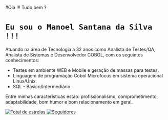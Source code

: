 #Olá !!! Tudo bem ?

# **`Eu sou o Manoel Santana da Silva !!!`**


Atuando na área de Tecnologia a 32 anos como Analista de Testes/QA, 
Analista de Sistemas e Desenvolvedor COBOL, com os seguintes 
conhecimentos:
 - Testes em ambiente WEB e Mobile e geração de massas para testes.
 - Linguagem de programação Cobol Microfocus em sistema operacional Linux/Unix.
 - SQL - Básico/Intermediário

Entre minhas características estão: profissionalismo, comprometimento, adaptabilidade, bom humor e bom relacionamento em geral.

<p align="left">
    <a href="https://github.com/MSantana11?tab=repositories&sort=stargazers">
        <img 
            alt="Total de estrelas" 
            title="Total de estrelas GitHub" 
            src="https://custom-icon-badges.demolab.com/github/stars/MSantana11?color=55960c&style=for-the-badge&labelColor=488207&logo=star&label=estrelas"
        />
    </a>
    <a href="https://github.com/MSantana11?tab=followers">
        <img 
            alt="Seguidores" 
            title="Me siga no GitHub" 
            src="https://custom-icon-badges.demolab.com/github/followers/MSantana11?color=236ad3&labelColor=1155ba&style=for-the-badge&logo=github&label=Seguidores&logoColor=white"
        />
    </a>
</p>
